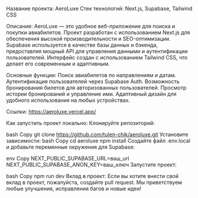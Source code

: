 Название проекта: AeroLuxe
Стек технологий: Next.js, Supabase, Tailwind CSS

Описание:
AeroLuxe — это удобное веб-приложение для поиска и покупки авиабилетов. Проект разработан с использованием Next.js для обеспечения высокой производительности и SEO-оптимизации. Supabase используется в качестве базы данных и бэкенда, предоставляя мощный API для управления данными и аутентификации пользователей. Интерфейс создан с использованием Tailwind CSS, что делает его современным и адаптивным.

Основные функции:
Поиск авиабилетов по направлениям и датам.
Аутентификация пользователей через Supabase Auth.
Возможность бронирования билетов для авторизованных пользователей.
Просмотр истории бронирований и управление ими.
Адаптивный дизайн для удобного использования на любых устройствах.

Ссылки: https://aeroluxe.vercel.app/

Как запустить проект локально:
Клонируйте репозиторий:

bash
Copy
git clone https://github.com/tulen-chik/aeroluxe.git
Установите зависимости:
bash
Copy
cd aeroluxe
npm install
Создайте файл .env.local и добавьте переменные окружения для Supabase:

env
Copy
NEXT_PUBLIC_SUPABASE_URL=ваш_url
NEXT_PUBLIC_SUPABASE_ANON_KEY=ваш_ключ
Запустите проект:

bash
Copy
npm run dev
Вклад в проект:
Если вы хотите внести свой вклад в проект, пожалуйста, создайте pull request. Мы приветствуем любые улучшения, исправления багов и новые идеи!
